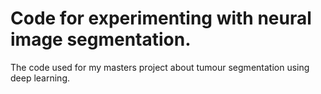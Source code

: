 # Code for experimenting with neural image segmentation.
The code used for my masters project about tumour segmentation using deep learning.
